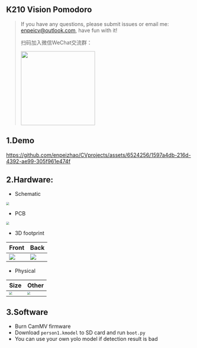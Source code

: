 ## K210 Vision Pomodoro

> If you have any questions, please submit issues or email me: enpeicv@outlook.com, have fun with it!
>
> 扫码加入微信WeChat交流群：
>
> <img src="https://enpei-md.oss-cn-hangzhou.aliyuncs.com/202404161532376.png?x-oss-process=style/wp" style="width:200px;" />

## 1.Demo

https://github.com/enpeizhao/CVprojects/assets/6524256/1597a4db-216d-4392-ae99-305f961e474f



## 2.Hardware:

* Schematic 

<img src="https://enpei-md.oss-cn-hangzhou.aliyuncs.com/202404161534113.png?x-oss-process=style/wp" style="zoom:50%;" />

* PCB

<img src="https://enpei-md.oss-cn-hangzhou.aliyuncs.com/202404161535582.png?x-oss-process=style/wp" style="zoom:50%;" />

* 3D footprint

| Front                                                        | Back                                                         |
| ------------------------------------------------------------ | ------------------------------------------------------------ |
| ![](https://enpei-md.oss-cn-hangzhou.aliyuncs.com/202404161537815.png?x-oss-process=style/wp) | ![](https://enpei-md.oss-cn-hangzhou.aliyuncs.com/202404161536808.png?x-oss-process=style/wp) |

* Physical

| Size                                                         | Other                                                        |
| ------------------------------------------------------------ | ------------------------------------------------------------ |
| <img src="https://enpei-md.oss-cn-hangzhou.aliyuncs.com/202404161538161.png?x-oss-process=style/wp" style="zoom:50%;" /> | <img src="https://enpei-md.oss-cn-hangzhou.aliyuncs.com/202404161538464.png?x-oss-process=style/wp" style="zoom:50%;" /> |



## 3.Software

* Burn CamMV firmware
* Download `person1.kmodel` to SD card and run `boot.py`
* You can use your own yolo model if detection result is bad
